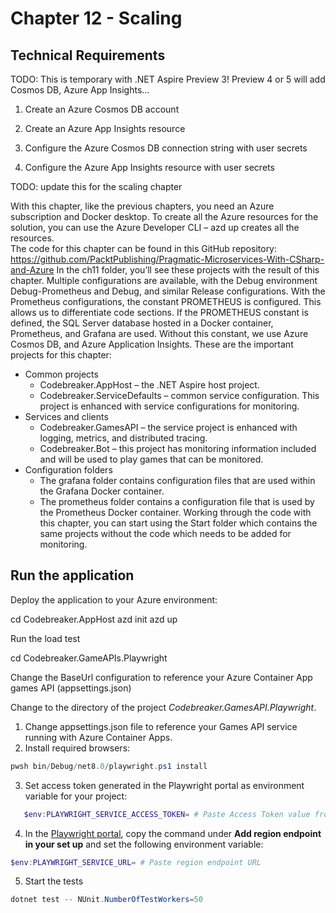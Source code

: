 # Chapter 12 - Scaling

## Technical Requirements

TODO: This is temporary with .NET Aspire Preview 3! Preview 4 or 5 will add Cosmos DB, Azure App Insights...

1. Create an Azure Cosmos DB account
2. Create an Azure App Insights resource

3. Configure the Azure Cosmos DB connection string with user secrets
4. Configure the Azure App Insights resource with user secrets

TODO: update this for the scaling chapter

With this chapter, like the previous chapters, you need an Azure subscription and Docker desktop. To create all the Azure resources for the solution, you can use the Azure Developer CLI – azd up creates all the resources.  
The code for this chapter can be found in this GitHub repository: https://github.com/PacktPublishing/Pragmatic-Microservices-With-CSharp-and-Azure
In the ch11 folder, you’ll see these projects with the result of this chapter. Multiple configurations are available, with the Debug environment Debug-Prometheus and Debug, and similar Release configurations. With the Prometheus configurations, the constant PROMETHEUS is configured. This allows us to differentiate code sections. If the PROMETHEUS constant is defined, the SQL Server database hosted in a Docker container, Prometheus, and Grafana are used. Without this constant, we use Azure Cosmos DB, and Azure Application Insights.
These are the important projects for this chapter:

* Common projects
  * Codebreaker.AppHost – the .NET Aspire host project. 
  * Codebreaker.ServiceDefaults – common service configuration. This project is enhanced with service configurations for monitoring.
* Services and clients
  * Codebreaker.GamesAPI – the service project is enhanced with logging, metrics, and distributed tracing.
  * Codebreaker.Bot – this project has monitoring information included and will be used to play games that can be monitored.
* Configuration folders
  * The grafana folder contains configuration files that are used within the Grafana Docker container.
  * The prometheus folder contains a configuration file that is used by the Prometheus Docker container.
Working through the code with this chapter, you can start using the Start folder which contains the same projects without the code which needs to be added for monitoring.

## Run the application

Deploy the application to your Azure environment:

cd Codebreaker.AppHost
azd init
azd up

Run the load test

cd Codebreaker.GameAPIs.Playwright

Change the BaseUrl configuration to reference your Azure Container App games API (appsettings.json)

Change to the directory of the project *Codebreaker.GamesAPI.Playwright*.

1. Change appsettings.json file to reference your Games API service running with Azure Container Apps.
2. Install required browsers:

```powershell
pwsh bin/Debug/net8.0/playwright.ps1 install
```

3. Set access token generated in the Playwright portal as environment variable for your project: 

 ```powershell
    $env:PLAYWRIGHT_SERVICE_ACCESS_TOKEN= # Paste Access Token value from previous step
 ```
    
4. In the [Playwright portal](https://aka.ms/mpt/portal), copy the command under **Add region endpoint in your set up** and set the following environment variable:

```powershell
$env:PLAYWRIGHT_SERVICE_URL= # Paste region endpoint URL
```

5. Start the tests

```powershell
dotnet test -- NUnit.NumberOfTestWorkers=50
